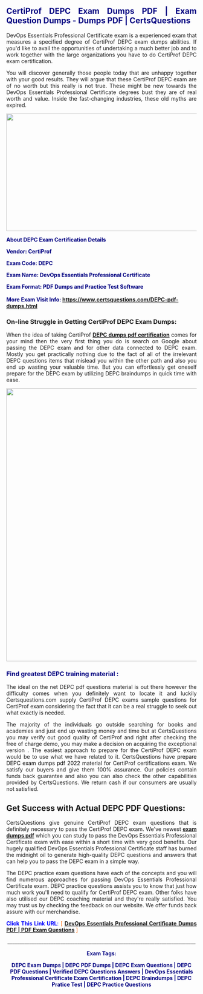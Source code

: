 <h2 style="text-align: justify;"><span style="color: #000080;">CertiProf DEPC Exam Dumps PDF | Exam Question Dumps - Dumps PDF | CertsQuestions</span></h2>
<p style="text-align: justify;">DevOps Essentials Professional Certificate exam is a experienced exam that measures a specified degree of CertiProf  DEPC exam dumps abilities. If you'd like to avail the opportunities of undertaking a much better job and to work together with the large organizations you have to do CertiProf DEPC exam certification.</p>
<p style="text-align: justify;">You will discover generally those people today that are unhappy together with your good results. They will argue that these CertiProf  DEPC exam are of no worth but this really is not true. These might be new towards the DevOps Essentials Professional Certificate degrees bust they are of real worth and value. Inside the fast-changing industries, these old myths are expired.</p>
<p><img style="display: block; margin-left: auto; margin-right: auto;" src="https://i.imgur.com/eaP4ae9.png" width="840" height="310" /></p>
<p><span style="color: #000080;"><strong>About DEPC Exam Certification Details</strong></span></p>
<p><span style="color: #000080;"><strong>Vendor: CertiProf<br /></strong></span></p>
<p><span style="color: #000080;"><strong>Exam Code: DEPC</strong></span></p>
<p><span style="color: #000080;"><strong>Exam Name: DevOps Essentials Professional Certificate</strong></span></p>
<p><span style="color: #000080;"><strong>Exam Format: PDF Dumps and Practice Test Software<br /><br />More Exam Visit Info: <span style="color: #ff6600;"><a href="https://www.certsquestions.com/DEPC-pdf-dumps.html">https://www.certsquestions.com/DEPC-pdf-dumps.html</a></span></strong></span></p>
<h3>On-line Struggle in Getting CertiProf DEPC Exam Dumps:</h3>
<p style="text-align: justify;">When the idea of taking CertiProf <a href="https://www.certsquestions.com/DEPC-pdf-dumps.html"><strong> DEPC dumps pdf certification</strong></a> comes for your mind then the very first thing you do is search on Google about passing the DEPC exam and for other data connected to DEPC exam. Mostly you get practically nothing due to the fact of all of the irrelevant DEPC questions items that mislead you within the other path and also you end up wasting your valuable time. But you can effortlessly get oneself prepare for the DEPC exam by utilizing DEPC braindumps in quick time with ease.</p>
<p><a href="https://www.certsquestions.com/DEPC-pdf-dumps.html"><img style="display: block; margin-left: auto; margin-right: auto;" src="https://i.imgur.com/pxhoKQ2.png" width="720" /></a></p>
<h3><span style="color: #000080;">Find greatest  DEPC training material :</span></h3>
<p style="text-align: justify;">The ideal on the net DEPC pdf questions material is out there however the difficulty comes when you definitely want to locate it and luckily Certsquestions.com supply CertiProf DEPC exams sample questions for CertiProf  exam considering the fact that it can be a real struggle to seek out what exactly is needed.</p>
<p style="text-align: justify;">The majority of the individuals go outside searching for books and academies and just end up wasting money and time but at CertsQuestions you may verify out good quality of CertiProf  and right after checking the free of charge demo, you may make a decision on acquiring the exceptional version . The easiest approach to prepare for the CertiProf DEPC exam would be to use what we have related to it. CertsQuestions have <span style="color: #000000;">prepare DEPC exam dumps pdf 2022</span> material for CertiProf certifications exam. We satisfy our buyers and give them 100% assurance. Our policies contain funds back guarantee and also you can also check the other capabilities provided by CertsQuestions. We return cash if our consumers are usually not satisfied.</p>
<h2>Get Success with Actual DEPC PDF Questions:</h2>
<p style="text-align: justify;">CertsQuestions give genuine CertiProf DEPC exam questions that is definitely necessary to pass the CertiProf  DEPC exam. We've newest<strong>&nbsp;<a href="https://www.certsquestions.com/">exam dumps pdf</a></strong>&nbsp;which you can study to pass the DevOps Essentials Professional Certificate exam with ease within a short time with very good benefits. Our hugely qualified DevOps Essentials Professional Certificate staff has burned the midnight oil to generate high-quality DEPC questions and answers that can help you to pass the DEPC exam in a simple way.</p>
<p style="text-align: justify;">The DEPC practice exam questions have each of the concepts and you will find numerous approaches for passing DevOps Essentials Professional Certificate exam. DEPC practice questions assists you to know that just how much work you'll need to qualify for CertiProf  DEPC exam. Other folks have also utilised our DEPC coaching material and they're really satisfied. You may trust us by checking the feedback on our website. We offer funds back assure with our merchandise.</p>
<p style="text-align: justify;"><span style="color: #0000ff;"><strong>Click This Link URL</strong>:</span> <span style="color: #ff6600;">[ <strong><a href="https://www.certsquestions.com/devops-essentials-professional-certificate-certification.html">DevOps Essentials Professional Certificate Dumps PDF | PDF Exam Questions</a></strong> ]</span></p>
<p style="text-align: center;">______________________________________________________________________________</p>
<p style="text-align: center;"><span style="color: #000080;"><strong>Exam Tags:</strong></span></p>
<p style="text-align: center;"><span style="color: #000080;"><strong>DEPC Exam Dumps | DEPC PDF Dumps | DEPC Exam Questions | DEPC PDF Questions | Verified DEPC Questions Answers | DevOps Essentials Professional Certificate Exam Certification | DEPC Braindumps | DEPC Pratice Test | DEPC Practice Questions</strong></span></p>
